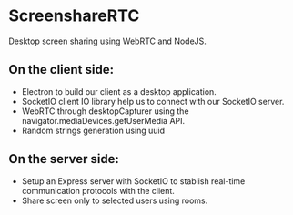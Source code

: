 # ScreenshareRTC
 Desktop screen sharing using WebRTC and NodeJS.

## On the client side:
 * Electron to build our client as a desktop application.
 * SocketIO client IO library help us to connect with our SocketIO server.
 * WebRTC through desktopCapturer using the navigator.mediaDevices.getUserMedia API.
 * Random strings generation using uuid

## On the server side:
* Setup an Express server with SocketIO to stablish real-time communication protocols with the client.
* Share screen only to selected users using rooms.
